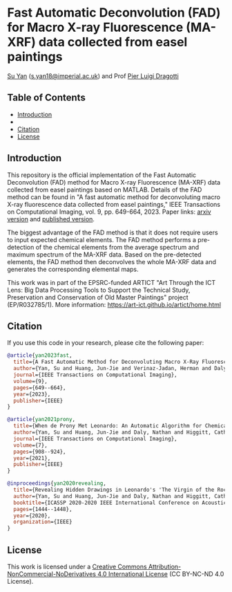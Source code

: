 # Fast Automatic Deconvolution (FAD) for Macro X-ray Fluorescence (MA-XRF) data collected from easel paintings

[Su Yan](https://profiles.imperial.ac.uk/s.yan18) ([s.yan18@imperial.ac.uk](mailto:s.yan18@imperial.ac.uk)) and Prof [Pier Luigi Dragotti](https://www.commsp.ee.ic.ac.uk/%7Epld/)

## Table of Contents

- [Introduction](#introduction)
- 
- [Citation](#citation)
- [License](#license)

## Introduction

This repository is the official implementation of the Fast Automatic Deconvolution (FAD) method for Macro X-ray Fluorescence (MA-XRF) data collected from easel paintings based on MATLAB. Details of the FAD method can be found in "A fast automatic method for deconvoluting macro X-ray fluorescence data collected from easel paintings," IEEE Transactions on Computational Imaging, vol. 9, pp. 649-664, 2023. Paper links: [arxiv version](https://arxiv.org/abs/2210.17496) and [published version](https://ieeexplore.ieee.org/document/10158498).

The biggest advantage of the FAD method is that it does not require users to input expected chemical elements. The FAD method performs a pre-detection of the chemical elements from the average spectrum and maximum spectrum of the MA-XRF data. Based on the pre-detected elements, the FAD method then deconvolves the whole MA-XRF data and generates the corresponding elemental maps.

This work was in part of the EPSRC-funded ARTICT "Art Through the ICT Lens: Big Data Processing Tools to Support the Technical Study, Preservation and Conservation of Old Master Paintings" project (EP/R032785/1). More information: https://art-ict.github.io/artict/home.html

## Citation

If you use this code in your research, please cite the following paper:

```bibtex
@article{yan2023fast,
  title={A Fast Automatic Method for Deconvoluting Macro X-Ray Fluorescence Data Collected From Easel Paintings},
  author={Yan, Su and Huang, Jun-Jie and Verinaz-Jadan, Herman and Daly, Nathan and Higgitt, Catherine and Dragotti, Pier Luigi},
  journal={IEEE Transactions on Computational Imaging},
  volume={9},
  pages={649--664},
  year={2023},
  publisher={IEEE}
}
```
```bibtex
@article{yan2021prony,
  title={When de Prony Met Leonardo: An Automatic Algorithm for Chemical Element Extraction From Macro X-Ray Fluorescence Data},
  author={Yan, Su and Huang, Jun-Jie and Daly, Nathan and Higgitt, Catherine and Dragotti, Pier Luigi},
  journal={IEEE Transactions on Computational Imaging},
  volume={7},
  pages={908--924},
  year={2021},
  publisher={IEEE}
}
```
```bibtex
@inproceedings{yan2020revealing,
  title={Revealing Hidden Drawings in Leonardo's 'The Virgin of the Rocks' from MACRO X-RAY Fluorescence Scanning Data through Element Line Localisation},
  author={Yan, Su and Huang, Jun-Jie and Daly, Nathan and Higgitt, Catherine and Dragotti, Pier Luigi},
  booktitle={ICASSP 2020-2020 IEEE International Conference on Acoustics, Speech and Signal Processing (ICASSP)},
  pages={1444--1448},
  year={2020},
  organization={IEEE}
}
```

## License

This work is licensed under a [Creative Commons Attribution-NonCommercial-NoDerivatives 4.0 International License](https://creativecommons.org/licenses/by-nc-nd/4.0/) (CC BY-NC-ND 4.0 License).
